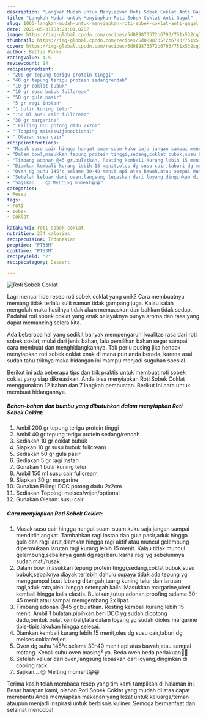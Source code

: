 ```yaml
---
description: "Langkah Mudah untuk Menyiapkan Roti Sobek Coklat Anti Gagal"
title: "Langkah Mudah untuk Menyiapkan Roti Sobek Coklat Anti Gagal"
slug: 1065-langkah-mudah-untuk-menyiapkan-roti-sobek-coklat-anti-gagal
date: 2020-05-31T03:29:01.020Z
image: https://img-global.cpcdn.com/recipes/5d089873572b6793/751x532cq70/roti-sobek-coklat-foto-resep-utama.jpg
thumbnail: https://img-global.cpcdn.com/recipes/5d089873572b6793/751x532cq70/roti-sobek-coklat-foto-resep-utama.jpg
cover: https://img-global.cpcdn.com/recipes/5d089873572b6793/751x532cq70/roti-sobek-coklat-foto-resep-utama.jpg
author: Bettie Parks
ratingvalue: 4.5
reviewcount: 14
recipeingredient:
- "200 gr tepung terigu protein tinggi"
- "40 gr tepung terigu protein sedangrendah"
- "10 gr coklat bubuk"
- "10 gr susu bubuk fullcream"
- "50 gr gula pasir"
- "5 gr ragi instan"
- "1 butir kuning telur"
- "150 ml susu cair fullcream"
- "30 gr margarine"
- " Filling DCC potong dadu 2x2cm"
- " Topping meiseswijenoptional"
- " Olesan susu cair"
recipeinstructions:
- "Masak susu cair hingga hangat suam-suam kuku saja jangan sampai mendidih,angkat. Tambahkan ragi instan dan gula pasir,aduk hingga gula dan ragi larut,diamkan hingga ragi aktif atau muncul gelembung dipermukaan larutan ragi kurang lebih 15 menit. Kalau tidak muncul gelembung,sebaiknya ganti dg ragi baru karna ragi yg sebelumnya sudah mati/rusak."
- "Dalam bowl,masukkan tepung protein tinggi,sedang,coklat bubuk,susu bubuk,sebaiknya diayak terlebih dahulu supaya tidak ada tepung yg menggumpal,buat lubang ditengah,tuang kuning telur dan larutan ragi,aduk rata,uleni hingga setengah kalis. Masukkan margarine,uleni kembali hingga kalis elastis. Bulatkan,tutup adonan,proofing selama 30-45 menit atau sampai memgembang 2x lipat."
- "Timbang adonan @45 gr,bulatkan. Resting kembali kurang lebih 15 menit. Ambil 1 bulatan,pipihkan,beri DCC yg sudah dipotong dadu,bentuk bulat kembali,tata dalam loyang yg sudah dioles margarine tipis-tipis,lakukan hingga selesai."
- "Diamkan kembali kurang lebih 15 menit,oles dg susu cair,taburi dg meises coklat/wijen."
- "Oven dg suhu 145°c selama 30-40 menit api atas bawah,atau sampai matang. Kenali suhu oven masing² ya. Beda oven beda perlakuan🤭🤭"
- "Setelah keluar dari oven,langsung lepaskan dari loyang,dinginkan di cooling rack."
- "Sajikan... 😍 Melting moment😁😁"
categories:
- Resep
tags:
- roti
- sobek
- coklat

katakunci: roti sobek coklat 
nutrition: 274 calories
recipecuisine: Indonesian
preptime: "PT33M"
cooktime: "PT53M"
recipeyield: "2"
recipecategory: Dessert

---
```



![Roti Sobek Coklat](https://img-global.cpcdn.com/recipes/5d089873572b6793/751x532cq70/roti-sobek-coklat-foto-resep-utama.jpg)

Lagi mencari ide resep roti sobek coklat yang unik? Cara membuatnya memang tidak terlalu sulit namun tidak gampang juga. Kalau salah mengolah maka hasilnya tidak akan memuaskan dan bahkan tidak sedap. Padahal roti sobek coklat yang enak selayaknya punya aroma dan rasa yang dapat memancing selera kita.



Ada beberapa hal yang sedikit banyak mempengaruhi kualitas rasa dari roti sobek coklat, mulai dari jenis bahan, lalu pemilihan bahan segar sampai cara membuat dan menghidangkannya. Tak perlu pusing jika hendak menyiapkan roti sobek coklat enak di mana pun anda berada, karena asal sudah tahu triknya maka hidangan ini mampu menjadi suguhan spesial.


Berikut ini ada beberapa tips dan trik praktis untuk membuat roti sobek coklat yang siap dikreasikan. Anda bisa menyiapkan Roti Sobek Coklat menggunakan 12 bahan dan 7 langkah pembuatan. Berikut ini cara untuk membuat hidangannya.

<!--inarticleads1-->

##### Bahan-bahan dan bumbu yang dibutuhkan dalam menyiapkan Roti Sobek Coklat:

1. Ambil 200 gr tepung terigu protein tinggi
1. Ambil 40 gr tepung terigu protein sedang/rendah
1. Sediakan 10 gr coklat bubuk
1. Siapkan 10 gr susu bubuk fullcream
1. Sediakan 50 gr gula pasir
1. Sediakan 5 gr ragi instan
1. Gunakan 1 butir kuning telur
1. Ambil 150 ml susu cair fullcream
1. Siapkan 30 gr margarine
1. Gunakan  Filling: DCC potong dadu 2x2cm
1. Sediakan  Topping: meises/wijen/optional
1. Gunakan  Olesan: susu cair




<!--inarticleads2-->

##### Cara menyiapkan Roti Sobek Coklat:

1. Masak susu cair hingga hangat suam-suam kuku saja jangan sampai mendidih,angkat. Tambahkan ragi instan dan gula pasir,aduk hingga gula dan ragi larut,diamkan hingga ragi aktif atau muncul gelembung dipermukaan larutan ragi kurang lebih 15 menit. Kalau tidak muncul gelembung,sebaiknya ganti dg ragi baru karna ragi yg sebelumnya sudah mati/rusak.
1. Dalam bowl,masukkan tepung protein tinggi,sedang,coklat bubuk,susu bubuk,sebaiknya diayak terlebih dahulu supaya tidak ada tepung yg menggumpal,buat lubang ditengah,tuang kuning telur dan larutan ragi,aduk rata,uleni hingga setengah kalis. Masukkan margarine,uleni kembali hingga kalis elastis. Bulatkan,tutup adonan,proofing selama 30-45 menit atau sampai memgembang 2x lipat.
1. Timbang adonan @45 gr,bulatkan. Resting kembali kurang lebih 15 menit. Ambil 1 bulatan,pipihkan,beri DCC yg sudah dipotong dadu,bentuk bulat kembali,tata dalam loyang yg sudah dioles margarine tipis-tipis,lakukan hingga selesai.
1. Diamkan kembali kurang lebih 15 menit,oles dg susu cair,taburi dg meises coklat/wijen.
1. Oven dg suhu 145°c selama 30-40 menit api atas bawah,atau sampai matang. Kenali suhu oven masing² ya. Beda oven beda perlakuan🤭🤭
1. Setelah keluar dari oven,langsung lepaskan dari loyang,dinginkan di cooling rack.
1. Sajikan... 😍 Melting moment😁😁




Terima kasih telah membaca resep yang tim kami tampilkan di halaman ini. Besar harapan kami, olahan Roti Sobek Coklat yang mudah di atas dapat membantu Anda menyiapkan makanan yang lezat untuk keluarga/teman ataupun menjadi inspirasi untuk berbisnis kuliner. Semoga bermanfaat dan selamat mencoba!

